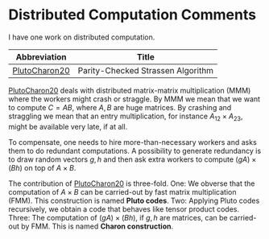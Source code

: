 
# Distributed Computation Comments

I have one work on distributed computation.

|  Abbreviation  |  Title                            |
| :------------: | :-------------------------------: |
| [PlutoCharon20]| Parity-Checked Strassen Algorithm |

[PlutoCharon20] deals with distributed matrix-matrix multiplication (MMM)
where the workers might crash or straggle.
By MMM we mean that we want to compute $C=AB$, where $A, B$ are huge matrices.
By crashing and straggling we mean that an entry multiplication,
for instance $A_{12}\times A_{23}$, might be available very late, if at all.

To compensate, one needs to hire more-than-necessary workers
and asks them to do redundant computations.
A possibility to generate redundancy is to draw random vectors $g, h$
and then ask extra workers to compute $(gA)\times(Bh)$ on top of $A\times B$.

The contribution of [PlutoCharon20] is three-fold.
One: We obverse that the computation of $A\times B$
can be carried-out by fast matrix multiplication (FMM).
This construction is named **Pluto codes**.
Two: Applying Pluto codes recursively,
we obtain a code that behaves like tensor product codes.
Three: The computation of $(gA)\times(Bh)$,
if $g, h$ are matrices, can be carried-out by FMM.
This is named **Charon construction**.

[PlutoCharon20]: https://arxiv.org/abs/2011.15082
